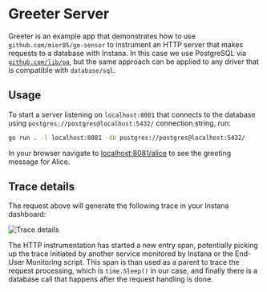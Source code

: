 Greeter Server
==============

Greeter is an example app that demonstrates how to use `github.com/mier85/go-sensor` to instrument
an HTTP server that makes requests to a database with Instana. In this case we use PostgreSQL via
[`github.com/lib/pq`](https://github.com/lib/pq), but the same approach can be applied to any driver
that is compatible with `database/sql`.

Usage
-----

To start a server listening on `localhost:8081` that connects to the database using `postgres://postgres@localhost:5432/` connection string, run:

```bash
go run . -l localhost:8081 -db postgres://postgres@localhost:5432/
```

In your browser navigate to [localhost:8081/alice](http://localhost:8081/alice) to see the greeting message for Alice.

Trace details
-------------

The request above will generate the following trace in your Instana dashboard:

![Trace details](./trace.png)

The HTTP instrumentation has started a new entry span, potentially picking up the trace initiated by
another service monitored by Instana or the End-User Monitoring script. This span is than used as a parent
to trace the request processing, which is `time.Sleep()` in our case, and finally there is a database call
that happens after the request handling is done.
